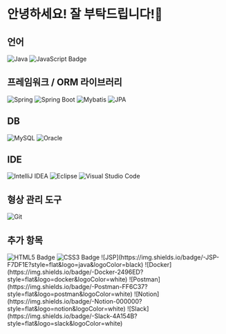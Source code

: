 # 안녕하세요! 잘 부탁드립니다!👋

## 언어
![Java](https://img.shields.io/badge/-Java-007396?style=flat&logo=java&logoColor=white)
  <img src="https://img.shields.io/badge/-JavaScript-F7DF1E?style=flat&logo=javascript&logoColor=black" alt="JavaScript Badge"/>

## 프레임워크 / ORM 라이브러리
![Spring](https://img.shields.io/badge/-Spring-6DB33F?style=flat&logo=spring&logoColor=white)
![Spring Boot](https://img.shields.io/badge/-Spring%20Boot-6DB33F?style=flat&logo=springboot&logoColor=white)
![Mybatis](https://img.shields.io/badge/-MyBatis-6DB33F?style=flat&logo=mybatis&logoColor=white)
![JPA](https://img.shields.io/badge/-JPA-5F5F5F?style=flat&logo=java&logoColor=white)

## DB
![MySQL](https://img.shields.io/badge/-MySQL-4479A1?style=flat&logo=mysql&logoColor=white)
![Oracle](https://img.shields.io/badge/-Oracle-F80000?style=flat&logo=oracle&logoColor=white)

## IDE
![IntelliJ IDEA](https://img.shields.io/badge/-IntelliJ%20IDEA-000000?style=flat&logo=intellijidea&logoColor=white)
![Eclipse](https://img.shields.io/badge/-Eclipse-2C2255?style=flat&logo=eclipseide&logoColor=white)
![Visual Studio Code](https://img.shields.io/badge/-Visual%20Studio%20Code-007ACC?style=flat&logo=visualstudiocode&logoColor=white)

## 형상 관리 도구
![Git](https://img.shields.io/badge/-Git-F05032?style=flat&logo=git&logoColor=white)

## 추가 항목
<img src="https://img.shields.io/badge/-HTML5-E34F26?style=flat&logo=html5&logoColor=white" alt="HTML5 Badge"/>
<img src="https://img.shields.io/badge/-CSS3-1572B6?style=flat&logo=css3&logoColor=white" alt="CSS3 Badge"/>
![JSP](https://img.shields.io/badge/-JSP-F7DF1E?style=flat&logo=java&logoColor=black)
![Docker](https://img.shields.io/badge/-Docker-2496ED?style=flat&logo=docker&logoColor=white)
![Postman](https://img.shields.io/badge/-Postman-FF6C37?style=flat&logo=postman&logoColor=white)
![Notion](https://img.shields.io/badge/-Notion-000000?style=flat&logo=notion&logoColor=white)
![Slack](https://img.shields.io/badge/-Slack-4A154B?style=flat&logo=slack&logoColor=white)
